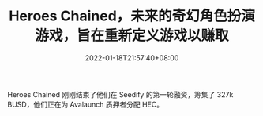 ﻿---
title: "Heroes Chained，未来的奇幻角色扮演游戏，旨在重新定义游戏以赚取"
date: 2022-01-18T21:57:40+08:00
lastmod: 2022-01-18T16:45:40+08:00
draft: false
authors: ["Ian"]
description: "Heroes Chained 刚刚结束了他们在 Seedify 的第一轮融资，筹集了 327k BUSD，他们正在为 Avalaunch 质押者分配 HEC。"
featuredImage: "heroes-chained-the-future-fantasy-rpg-aiming-to-redefine-play-to-earn.jpg"
tags: ["Card","卡牌游戏","Play to Earn"]
categories: ["news"]
news: ["卡牌游戏"]
weight: 
lightgallery: true
pinned: false
recommend: false
recommend1: false
---

Heroes Chained 刚刚结束了他们在 Seedify 的第一轮融资，筹集了 327k BUSD，他们正在为 Avalaunch 质押者分配 HEC。

<!--more-->

